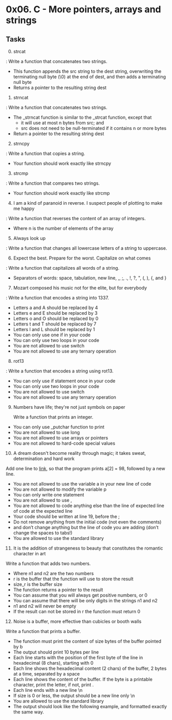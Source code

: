 # 0x06. C - More pointers, arrays and strings

## Tasks



0. strcat

:  Write a function that concatenates two strings.

* This function appends the src string to the dest string, overwriting the terminating null byte (\0) at the end of dest, and then adds a terminating null byte
* Returns a pointer to the resulting string dest

1. strncat

:  Write a function that concatenates two strings.

* The \_strncat function is similar to the \_strcat function, except that
  * it will use at most n bytes from src; and
  * src does not need to be null-terminated if it contains n or more bytes
* Return a pointer to the resulting string dest

2. strncpy

:  Write a function that copies a string.

* Your function should work exactly like strncpy

3. strcmp

:  Write a function that compares two strings.

* Your function should work exactly like strcmp

4. I am a kind of paranoid in reverse. I suspect people of plotting to make me happy

:  Write a function that reverses the content of an array of integers.

* Where n is the number of elements of the array

5. Always look up

:  Write a function that changes all lowercase letters of a string to uppercase.

6. Expect the best. Prepare for the worst. Capitalize on what comes

:  Write a function that capitalizes all words of a string.

* Separators of words: space, tabulation, new line, ,, ;, ., !, ?, ", (, ), {, and }

7. Mozart composed his music not for the elite, but for everybody

:  Write a function that encodes a string into 1337.

* Letters a and A should be replaced by 4
* Letters e and E should be replaced by 3
* Letters o and O should be replaced by 0
* Letters t and T should be replaced by 7
* Letters l and L should be replaced by 1
* You can only use one if in your code
* You can only use two loops in your code
* You are not allowed to use switch
* You are not allowed to use any ternary operation


8. rot13

:  Write a function that encodes a string using rot13.

* You can only use if statement once in your code
* You can only use two loops in your code
* You are not allowed to use switch
* You are not allowed to use any ternary operation

9. Numbers have life; they're not just symbols on paper

    Write a function that prints an integer.

* You can only use \_putchar function to print
* You are not allowed to use long
* You are not allowed to use arrays or pointers
* You are not allowed to hard-code special values

10. A dream doesn't become reality through magic; it takes sweat, determination and hard work

  Add one line to [link](https://github.com/holbertonschool/make_magic_happen/blob/master/magic.c "this code"), so that the program prints a[2] = 98, followed by a new line.

* You are not allowed to use the variable a in your new line of code
* You are not allowed to modify the variable p
* You can only write one statement
* You are not allowed to use ,
* You are not allowed to code anything else than the line of expected line of code at the expected line
* Your code should be written at line 19, before the ;
* Do not remove anything from the initial code (not even the comments)
* and don’t change anything but the line of code you are adding (don’t change the spaces to tabs!)
* You are allowed to use the standard library

11. It is the addition of strangeness to beauty that constitutes the romantic character in art

  Write a function that adds two numbers.

* Where n1 and n2 are the two numbers
* r is the buffer that the function will use to store the result
* size_r is the buffer size
* The function returns a pointer to the result
* You can assume that you will always get positive numbers, or 0
* You can assume that there will be only digits in the strings n1 and n2
* n1 and n2 will never be empty
* If the result can not be stored in r the function must return 0

12. Noise is a buffer, more effective than cubicles or booth walls

  Write a function that prints a buffer.

* The function must print the content of size bytes of the buffer pointed by b
* The output should print 10 bytes per line
* Each line starts with the position of the first byte of the line in hexadecimal (8 chars), starting with 0
* Each line shows the hexadecimal content (2 chars) of the buffer, 2 bytes at a time, separated by a space
* Each line shows the content of the buffer. If the byte is a printable character, print the letter, if not, print .
* Each line ends with a new line \\n
* If size is 0 or less, the output should be a new line only \\n
* You are allowed to use the standard library
* The output should look like the following example, and formatted exactly the same way.
